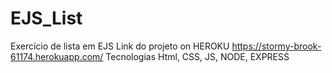 # EJS_List
Exercício de lista em EJS
Link do projeto on HEROKU https://stormy-brook-61174.herokuapp.com/
Tecnologias Html, CSS, JS, NODE, EXPRESS
